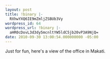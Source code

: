 ```yaml
---
layout: post
title: !binary |-
  RXhwYXQ6IE9mZmljZSBUb3Vy
wordpress_id: 64
wordpress_url: !binary |-
  aHR0cDovL3d3dy5mcnltYW5ldC5jb20vP3A9NjQ=
date: 2010-09-30 13:00:54.000000000 -05:00
---
```

Just for fun, here's a view of the office in Makati.

<object width="640" height="385"><param name="movie" value="http://www.youtube.com/v/IQy_0IyCg5s?fs=1&amp;hl=en_US"></param><param name="allowFullScreen" value="true"></param><param name="allowscriptaccess" value="always"></param><embed src="http://www.youtube.com/v/IQy_0IyCg5s?fs=1&amp;hl=en_US" type="application/x-shockwave-flash" allowscriptaccess="always" allowfullscreen="true" width="640" height="385"></embed></object>

